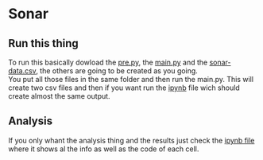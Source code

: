 # Sonar
## Run this thing
To run this basically dowload the [pre.py](https://github.com/David-Bellon/Sonar/blob/main/pre.py), the [main.py](https://github.com/David-Bellon/Sonar/blob/main/main.py) and the [sonar-data.csv](https://github.com/David-Bellon/Sonar/blob/main/sonar-data.csv), the others are going to be created as you going.  
You put all those files in the same folder and then run the main.py. This will create two csv files and then if you want run the [ipynb](https://github.com/David-Bellon/Sonar/blob/main/sonar.ipynb) file wich should create almost the same output.
## Analysis
If you only whant the analysis thing and the results just check the [ipynb file](https://github.com/David-Bellon/Sonar/blob/main/sonar.ipynb) where it shows al the info as well as the code of each cell.
